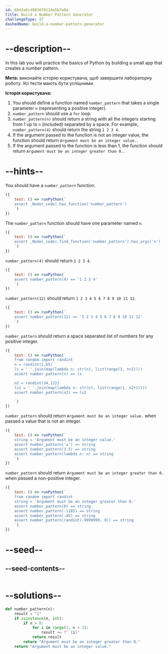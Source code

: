 ```yaml
---
id: 6842a6cd9836f0114a5b7a8a
title: Build a Number Pattern Generator
challengeType: 27
dashedName: build-a-number-pattern-generator
---
```


# --description--

In this lab you will practice the basics of Python by building a small app that creates a number pattern.

**Мета:** виконайте історію користувача, щоб завершити лабораторну роботу. Усі тести мають бути успішними.

**Історія користувача:**

1. You should define a function named `number_pattern` that takes a single parameter `n` (representing a positive integer).
1. `number_pattern` should use a `for` loop.
1. `number_pattern(n)` should return a string with all the integers starting from 1 up to `n` (included) separated by a space. For example, `number_pattern(4)` should return the string `1 2 3 4`.
1. If the argument passed to the function is not an integer value, the function should return `Argument must be an integer value.`.
1. If the argument passed to the function is less than 1, the function should return `Argument must be an integer greater than 0.`.

# --hints--

You should have a `number_pattern` function.

```js
({
    test: () => runPython(`
    assert _Node(_code).has_function('number_pattern')
    `)
})
```

The `number_pattern` function should have one parameter named `n`.

```js
({
    test: () => runPython(`
    assert _Node(_code).find_function('number_pattern').has_args('n')
    `)
})
```

`number_pattern(4)` should return `1 2 3 4`.

```js
({
    test: () => runPython(`
    assert number_pattern(4) == '1 2 3 4'
    `)
})
```

`number_pattern(12)` should return `1 2 3 4 5 6 7 8 9 10 11 12`.

```js
({
    test: () => runPython(`
    assert number_pattern(12) == '1 2 3 4 5 6 7 8 9 10 11 12'
    `)
})
```

`number_pattern` should return a space separated list of numbers for any positive integer.

```js
({
    test: () => runPython(`
    from random import randint
    n = randint(1,65)
    ls = ' '.join(map(lambda n: str(n), list(range(1, n+1))))
    assert number_pattern(n) == ls

    n2 = randint(34,122)
    ls2 = ' '.join(map(lambda n: str(n), list(range(1, n2+1))))
    assert number_pattern(n2) == ls2

    `)
})
```

`number_pattern` should return `Argument must be an integer value.` when passed a value that is not an integer.

```js
({
    test: () => runPython(`
    string = 'Argument must be an integer value.'
    assert number_pattern('a') == string
    assert number_pattern(3.5) == string
    assert number_pattern(lambda n: n) == string
    `)
})
```

`number_pattern` should return `Argument must be an integer greater than 0.` when passed a non-positive integer.

```js
({
    test: () => runPython(`
    from random import randint
    string = 'Argument must be an integer greater than 0.'
    assert number_pattern(0) == string
    assert number_pattern(-1185) == string
    assert number_pattern(-45) == string
    assert number_pattern(randint(-9999999, 0)) == string
    `)
})
```

# --seed--

## --seed-contents--

```py

```

# --solutions--

```py
def number_pattern(n):
    result = "1"
    if isinstance(n, int):
        if n > 0:
            for i in range(2, n + 1):
                result += f" {i}"
            return result
        return "Argument must be an integer greater than 0."
    return "Argument must be an integer value."

```
